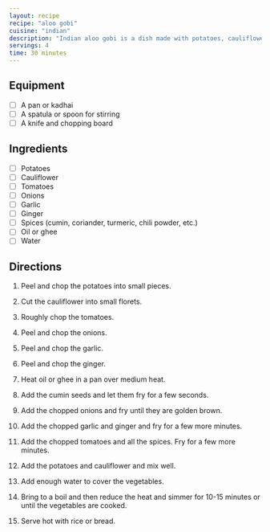 ```yaml
---
layout: recipe
recipe: "aloo gobi"
cuisine: "indian"
description: "Indian aloo gobi is a dish made with potatoes, cauliflower, and spices. It is typically cooked in a curry or gravy, and is often served with rice or bread."
servings: 4
time: 30 minutes
---
```


## Equipment
- [ ] A pan or kadhai
- [ ] A spatula or spoon for stirring
- [ ] A knife and chopping board

## Ingredients
- [ ] Potatoes
- [ ] Cauliflower
- [ ] Tomatoes
- [ ] Onions
- [ ] Garlic
- [ ] Ginger
- [ ] Spices (cumin, coriander, turmeric, chili powder, etc.)
- [ ] Oil or ghee
- [ ] Water

## Directions
1. Peel and chop the potatoes into small pieces.

2. Cut the cauliflower into small florets.

3. Roughly chop the tomatoes.

4. Peel and chop the onions.

5. Peel and chop the garlic.

6. Peel and chop the ginger.

7. Heat oil or ghee in a pan over medium heat.

8. Add the cumin seeds and let them fry for a few seconds.

9. Add the chopped onions and fry until they are golden brown.

10. Add the chopped garlic and ginger and fry for a few more minutes.

11. Add the chopped tomatoes and all the spices. Fry for a few more minutes.

12. Add the potatoes and cauliflower and mix well.

13. Add enough water to cover the vegetables.

14. Bring to a boil and then reduce the heat and simmer for 10-15 minutes or until the vegetables are cooked.

15. Serve hot with rice or bread.
